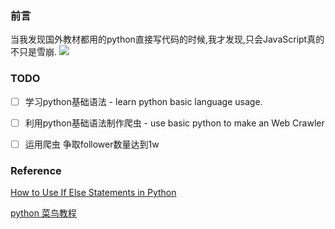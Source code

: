 ### 前言
当我发现国外教材都用的python直接写代码的时候,我才发现,只会JavaScript真的不只是雪崩.
![](https://static.pipk.top/api/public/images/6907333849590849.png)

### TODO
- [ ] 学习python基础语法 - learn python basic language usage.

- [ ] 利用python基础语法制作爬虫 - use basic python to make an Web Crawler

- [ ] 运用爬虫  争取follower数量达到1w

### Reference
[How to Use If Else Statements in Python](https://www.youtube.com/watch?v=AWek49wXGzI)


[python 菜鸟教程](http://www.runoob.com/python/python-continue-statement.html)
